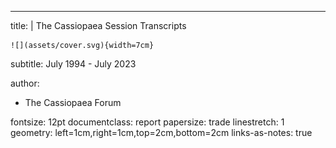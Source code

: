 ---
title: |
    The Cassiopaea Session Transcripts
    
    ![](assets/cover.svg){width=7cm}  
subtitle: July 1994 - July 2023

author:
- The Cassiopaea Forum

fontsize: 12pt
documentclass: report
papersize: trade
linestretch: 1
geometry: left=1cm,right=1cm,top=2cm,bottom=2cm
links-as-notes: true
